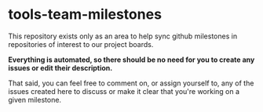 # tools-team-milestones

This repository exists only as an area to help sync github milestones in repositories of interest to our project boards.

**Everything is automated, so there should be no need for you to create any issues or edit their description.**

That said, you can feel free to comment on, or assign yourself to, any of the issues created here to discuss or make it clear that you're working on a given milestone.